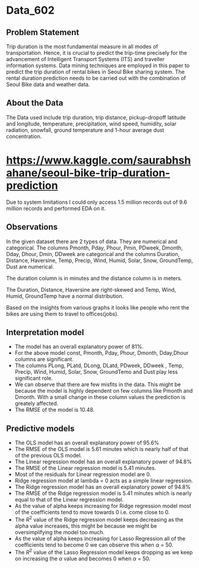 # Data_602

## Problem Statement
Trip duration is the most fundamental measure in all modes of transportation. Hence, it is crucial to predict the trip-time precisely for the advancement of Intelligent 
Transport Systems (ITS) and traveller information systems. Data mining techniques are employed in this paper to predict the trip duration of rental bikes in Seoul Bike sharing system. The rental duration prediction needs to be carried out with the combination of Seoul Bike data and weather data.

## About the Data
The Data used include trip duration, trip distance, pickup-dropoff latitude and longitude, temperature, precipitation, wind speed, humidity, solar radiation, snowfall, 
ground temperature and 1-hour average dust concentration.

# https://www.kaggle.com/saurabhshahane/seoul-bike-trip-duration-prediction

Due to system limitations I could only access 1.5 million records out of 9.6 million records and performed EDA on it.

## Observations
In the given dataset there are 2 types of data. They are numerical and categorical. The columns Pmonth, Pday, Phour, Pmin, PDweek, Dmonth, Dday, Dhour, Dmin, DDweek are categorical and the columns Duration, Distance, Haversine, Temp, Precip, Wind, Humid, Solar, Snow, GroundTemp, Dust are numerical.

The duration column is in minutes and the distance column is in meters.

The Duration, Distance, Haversine are right-skewed and Temp, Wind, Humid, GroundTemp have a normal distribution.

Based on the insights from various graphs it looks like people who rent the bikes are using them to travel to offices(jobs).

## Interpretation model
- The model has an overall explanatory power of 81%.
- For the above model const, Pmonth, Pday, Phour, Dmonth, Dday,Dhour columns are significant.
- The columns PLong, PLatd, DLong, DLatd, PDweek, DDweek , Temp, Precip, Wind, Humid, Solar, Snow, GroundTemo and Dust play less significant role.
- We can observe that there are few misfits in the data. This might be because the model is highly dependent on few columns like Pmonth and Dmonth. With a small change in these column values the prediction is greately affected.
- The RMSE of the model is 10.48.

## Predictive models
- The OLS model has an overall explanatory power of 95.6%
- The RMSE of the OLS model is 5.61 minutes which is nearly half of that of the previous OLS model.
- The Linear regression model has an overall explanatory power of 94.8%
- The RMSE of the Linear regression model is 5.41 minutes.
- Most of the residuals for Linear regression model are 0.
- Ridge regression model at lambda = 0 acts as a simple linear regression.
- The Ridge regression model has an overall explanatory power of 94.8%
- The RMSE of the Ridge regression model is 5.41 minutes which is nearly equal to that of the Linear regression model.
- As the value of alpha keeps increasing for Ridge regression model most of the coefficients tend to move towards 0 i.e. come close to 0.
- The $R^2$ value of the Ridge regression model keeps decreasing as the alpha value increases, this might be because we might be oversimplifying the model too much.
- As the value of alpha keeps increasing for Lasso Regression all of the coefficients tend to become 0 we can observe this when $\alpha$ = 50.
- The $R^2$ value of the Lasso Regression model keeps dropping as we keep on increasing the $\alpha$ value and becomes 0 when $\alpha$ = 50.
